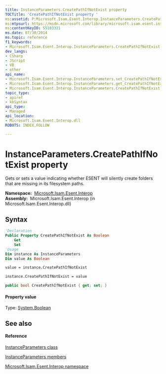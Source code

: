 ```yaml
---
title: InstanceParameters.CreatePathIfNotExist property 
TOCTitle: 'CreatePathIfNotExist property '
ms:assetid: P:Microsoft.Isam.Esent.Interop.InstanceParameters.CreatePathIfNotExist
ms:mtpsurl: https://msdn.microsoft.com/library/microsoft.isam.esent.interop.instanceparameters.createpathifnotexist(v=EXCHG.10)
ms:contentKeyID: 55103321
ms.date: 07/30/2014
ms.topic: reference
f1_keywords:
- Microsoft.Isam.Esent.Interop.InstanceParameters.CreatePathIfNotExist
dev_langs:
- CSharp
- JScript
- VB
- other
api_name: 
- Microsoft.Isam.Esent.Interop.InstanceParameters.set_CreatePathIfNotExist
- Microsoft.Isam.Esent.Interop.InstanceParameters.get_CreatePathIfNotExist
- Microsoft.Isam.Esent.Interop.InstanceParameters.CreatePathIfNotExist
topic_type: 
- apiref
- kbSyntax
api_type: 
- Managed
api_location: 
- Microsoft.Isam.Esent.Interop.dll
ROBOTS: INDEX,FOLLOW

---
```


# InstanceParameters.CreatePathIfNotExist property

Gets or sets a value indicating whether ESENT will silently create folders that are missing in its filesystem paths.

**Namespace:**  [Microsoft.Isam.Esent.Interop](./microsoft.isam.esent.interop-namespace.md)  
**Assembly:**  Microsoft.Isam.Esent.Interop (in Microsoft.Isam.Esent.Interop.dll)

## Syntax

``` vb
'Declaration
Public Property CreatePathIfNotExist As Boolean
    Get
    Set
'Usage
Dim instance As InstanceParameters
Dim value As Boolean

value = instance.CreatePathIfNotExist

instance.CreatePathIfNotExist = value
```

``` csharp
public bool CreatePathIfNotExist { get; set; }
```

#### Property value

Type: [System.Boolean](/dotnet/api/system.boolean)  

## See also

#### Reference

[InstanceParameters class](./instanceparameters-class.md)

[InstanceParameters members](./instanceparameters-members.md)

[Microsoft.Isam.Esent.Interop namespace](./microsoft.isam.esent.interop-namespace.md)